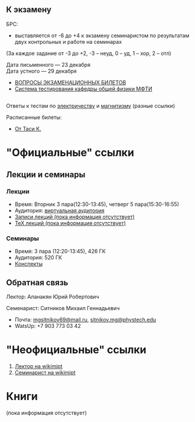 
## К экзамену
БРС:  
- выставляется от -6 до +4 к экзамену семинаристом по результатам двух контрольных и работе на семинарах 

(За каждое задание от -3 до +2, -3 – неуд, 0 – уд, 1 – хор, 2 – отл)

Дата письменного –– 23 декабря  
Дата устного –– 29 декабря

- [ВОПРОСЫ ЭКЗАМЕНАЦИОННЫХ БИЛЕТОВ](https://mipt.ru/education/chair/physics/S_III/Электричество_2020_21.pdf)
- [Система тестирования кафедры общей физики МФТИ](http://testing.physics.mipt.ru)
##
Ответы к тестам по [электричеству](https://elect-magn.000webhostapp.com/electricity.html) и [магнитизму](https://elect-magn.000webhostapp.com/examelect.html) (разные ссылки)

Расписанные билеты:
- [От Таси К.](https://drive.google.com/drive/folders/1n5d8RnxSC49qOSUqs3JreLrLvEA1ASiI)

# "Официальные" ссылки
## Лекции и семинары
### Лекции  
- Время: Вторник 3 пара(12:30-13:45), четверг 5 пара(15:30-16:55)
- Аудитория: [виртуальная аудитория](https://mipt.ru/education/elektronnoe-obuchenie/virtualRooms/gen.phys.php)
- [Записи лекций (пока информация отсутствует)]()
- [ТеХ лекций (пока информация отсутствует)]()

### Семинары  
- Время: 3 пара (12:20-13:45), 426 ГК
- Аудитория: 520 ГК
- [Конспекты](https://drive.google.com/drive/folders/1tFJHs2UJKf76ZTd9OdfSJd9GpGjniu1l?usp=sharing)


## Обратная связь
Лектор: Аланакян Юрий Робертович

Семенарист: Ситников Михаил Геннадьевич
- Почта: mgsitnikov69@mail.ru, sitnikov.mg@phystech.edu
- WatsUp: +7 903 773 03 42

# "Неофициальные" ссылки
1. [Лектор на wikimipt](http://wikimipt.org/wiki/%D0%90%D0%BB%D0%B0%D0%BD%D0%B0%D0%BA%D1%8F%D0%BD_%D0%AE%D1%80%D0%B8%D0%B9_%D0%A0%D0%BE%D0%B1%D0%B5%D1%80%D1%82%D0%BE%D0%B2%D0%B8%D1%87)  
1. [Семинарист на wikimipt](http://wikimipt.org/wiki/Ситников_Михаил_Геннадьевич)  

# Книги
(пока информация отсутствует)

